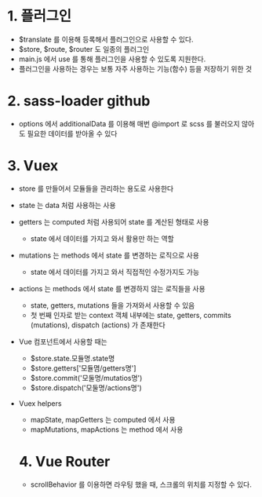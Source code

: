 # 1. 플러그인

- $translate 를 이용해 등록해서 플러그인으로 사용할 수 있다.
- $store, $route, $router 도 일종의 플러그인
- main.js 에서 use 를 통해 플러그인을 사용할 수 있도록 지원한다.
- 플러그인을 사용하는 경우는 보통 자주 사용하는 기능(함수) 등을 저장하기 위한 것

# 2. sass-loader github

- options 에서 additionalData 를 이용해 매번 @import 로 scss 를 불러오지 않아도 필요한 데이터를 받아올 수 있다

# 3. Vuex

- store 를 만들어서 모듈들을 관리하는 용도로 사용한다
- state 는 data 처럼 사용하는 사용
- getters 는 computed 처럼 사용되어 state 를 계산된 형태로 사용
  - state 에서 데이터를 가지고 와서 활용만 하는 역할
- mutations 는 methods 에서 state 를 변경하는 로직으로 사용
  - state 에서 데이터를 가지고 와서 직접적인 수정가지도 가능
- actions 는 methods 에서 state 를 변경하지 않는 로직들을 사용
  - state, getters, mutations 들을 가져와서 사용할 수 있음
  - 첫 번째 인자로 받는 context 객체 내부에는 state, getters, commits (mutations), dispatch (actions) 가 존재한다
- Vue 컴포넌트에서 사용할 때는
  - $store.state.모듈명.state명
  - $store.getters['모듈몀/getters명']
  - $store.commit('모둘명/mutatios명')
  - $store.dispatch('모둘명/actions명')
- Vuex helpers

  - mapState, mapGetters 는 computed 에서 사용
  - mapMutations, mapActions 는 method 에서 사용

  # 4. Vue Router

  - scrollBehavior 를 이용하면 라우팅 했을 때, 스크롤의 위치를 지정할 수 있다.
